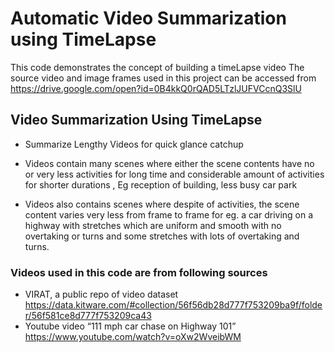 # Automatic Video Summarization using TimeLapse
This code demonstrates the concept of building a timeLapse video
The source video and image frames used in this project can be accessed from
https://drive.google.com/open?id=0B4kkQ0rQAD5LTzlJUFVCcnQ3SlU

## Video Summarization Using TimeLapse

* Summarize Lengthy Videos for quick glance catchup

 * Videos contain many scenes where either the scene contents have no or very less activities for long time and considerable amount of activities for shorter durations , Eg reception of building, less busy car park

 * Videos also contains scenes where despite of activities, the scene content varies very less from frame to frame for eg. a car driving on a highway with stretches which are uniform and smooth with no overtaking or turns and some stretches with lots of overtaking and turns.


### Videos used in this code are from following sources
* VIRAT, a public repo of video dataset https://data.kitware.com/#collection/56f56db28d777f753209ba9f/folder/56f581ce8d777f753209ca43
* Youtube video “111 mph car chase on Highway 101” https://www.youtube.com/watch?v=oXw2WveibWM

